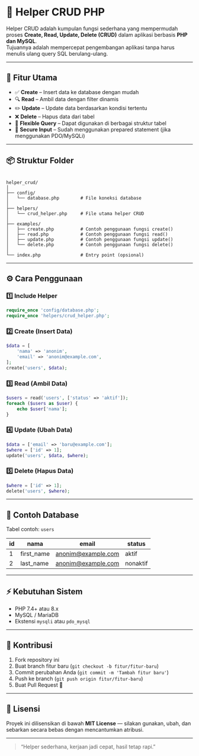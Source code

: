 # 🧰 Helper CRUD PHP

Helper CRUD adalah kumpulan fungsi sederhana yang mempermudah proses **Create, Read, Update, Delete (CRUD)** dalam aplikasi berbasis **PHP dan MySQL**.  
Tujuannya adalah mempercepat pengembangan aplikasi tanpa harus menulis ulang query SQL berulang-ulang.

---

## 🚀 Fitur Utama

- ✅ **Create** – Insert data ke database dengan mudah  
- 🔍 **Read** – Ambil data dengan filter dinamis  
- ✏️ **Update** – Update data berdasarkan kondisi tertentu  
- ❌ **Delete** – Hapus data dari tabel  
- 🧩 **Flexible Query** – Dapat digunakan di berbagai struktur tabel  
- 🔐 **Secure Input** – Sudah menggunakan prepared statement (jika menggunakan PDO/MySQLi)  

---

## 📦 Struktur Folder

```

helper_crud/
│
├── config/
│   └── database.php        # File koneksi database
│
├── helpers/
│   └── crud_helper.php     # File utama helper CRUD
│
├── examples/
│   ├── create.php          # Contoh penggunaan fungsi create()
│   ├── read.php            # Contoh penggunaan fungsi read()
│   ├── update.php          # Contoh penggunaan fungsi update()
│   └── delete.php          # Contoh penggunaan fungsi delete()
│
└── index.php               # Entry point (opsional)

````

---

## ⚙️ Cara Penggunaan

### 1️⃣ Include Helper
```php
require_once 'config/database.php';
require_once 'helpers/crud_helper.php';
````

### 2️⃣ Create (Insert Data)

```php
$data = [
    'nama' => 'anonim',
    'email' => 'anonim@example.com',
];
create('users', $data);
```

### 3️⃣ Read (Ambil Data)

```php
$users = read('users', ['status' => 'aktif']);
foreach ($users as $user) {
    echo $user['nama'];
}
```

### 4️⃣ Update (Ubah Data)

```php
$data = ['email' => 'baru@example.com'];
$where = ['id' => 1];
update('users', $data, $where);
```

### 5️⃣ Delete (Hapus Data)

```php
$where = ['id' => 1];
delete('users', $where);
```

---

## 🧪 Contoh Database

Tabel contoh: `users`

| id | nama  | email                                         | status   |
| -- | ----- | --------------------------------------------- | -------- |
| 1  | first_name | [anonim@example.com](mailto:anonim@example.com) | aktif    |
| 2  | last_name | [anonim@example.com](mailto:anonim@example.com) | nonaktif |

---

## ⚡ Kebutuhan Sistem

* PHP 7.4+ atau 8.x
* MySQL / MariaDB
* Ekstensi `mysqli` atau `pdo_mysql`

---

## 🤝 Kontribusi

1. Fork repository ini
2. Buat branch fitur baru (`git checkout -b fitur/fitur-baru`)
3. Commit perubahan Anda (`git commit -m 'Tambah fitur baru'`)
4. Push ke branch (`git push origin fitur/fitur-baru`)
5. Buat Pull Request 🎉

---

## 🪪 Lisensi

Proyek ini dilisensikan di bawah **MIT License** — silakan gunakan, ubah, dan sebarkan secara bebas dengan mencantumkan atribusi.

---

> “Helper sederhana, kerjaan jadi cepat, hasil tetap rapi.”

```

